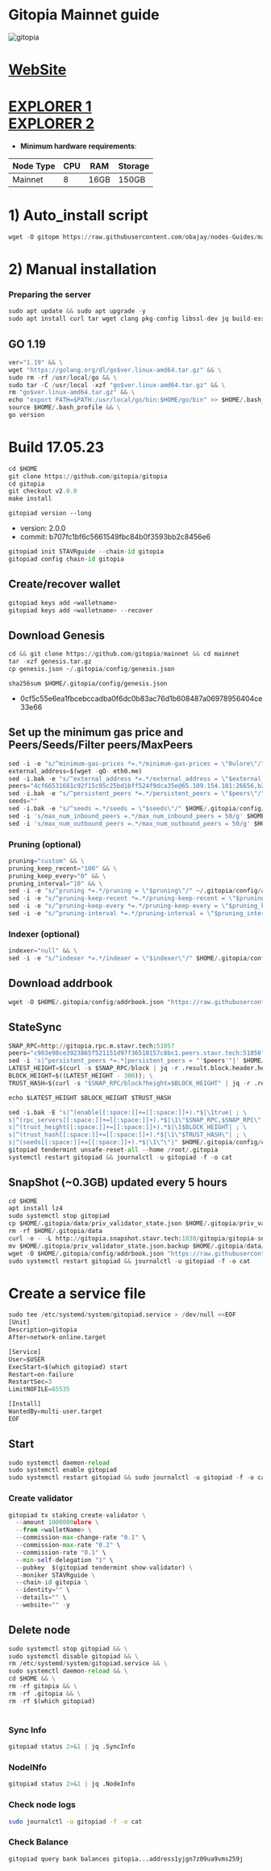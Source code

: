 # Gitopia Mainnet guide

![gitopia](https://user-images.githubusercontent.com/44331529/200920964-90530a1f-8225-4021-923c-43712c00bb21.png)

[WebSite](https://gitopia.com/home)
=
[EXPLORER 1](https://explorer.stavr.tech/gitopia-m/staking) \
[EXPLORER 2](https://explorer.gitopia.com/)
=

- **Minimum hardware requirements**:

| Node Type |CPU | RAM  | Storage  | 
|-----------|----|------|----------|
| Mainnet   |   8| 16GB | 150GB    |


# 1) Auto_install script
```python
wget -O gitopm https://raw.githubusercontent.com/obajay/nodes-Guides/main/Gitopia/gitopm && chmod +x gitopm && ./gitopm
```

# 2) Manual installation

### Preparing the server

```python
sudo apt update && sudo apt upgrade -y
sudo apt install curl tar wget clang pkg-config libssl-dev jq build-essential bsdmainutils git make ncdu gcc git jq chrony liblz4-tool -y
```

## GO 1.19

```python
ver="1.19" && \
wget "https://golang.org/dl/go$ver.linux-amd64.tar.gz" && \
sudo rm -rf /usr/local/go && \
sudo tar -C /usr/local -xzf "go$ver.linux-amd64.tar.gz" && \
rm "go$ver.linux-amd64.tar.gz" && \
echo "export PATH=$PATH:/usr/local/go/bin:$HOME/go/bin" >> $HOME/.bash_profile && \
source $HOME/.bash_profile && \
go version
```

# Build 17.05.23
```python
cd $HOME
git clone https://github.com/gitopia/gitopia
cd gitopia
git checkout v2.0.0
make install
```
`gitopiad version --long`
- version: 2.0.0
- commit: b707fc1bf6c5661549fbc84b0f3593bb2c8456e6

```python
gitopiad init STAVRguide --chain-id gitopia
gitopiad config chain-id gitopia

```    

## Create/recover wallet
```python
gitopiad keys add <walletname>
gitopiad keys add <walletname> --recover
```

## Download Genesis
```python
cd && git clone https://github.com/gitopia/mainnet && cd mainnet
tar -xzf genesis.tar.gz
cp genesis.json ~/.gitopia/config/genesis.json
```
`sha256sum $HOME/.gitopia/config/genesis.json`
+ 0cf5c55e6ea1fbcebccadba0f6dc0b83ac76d1b608487a06978956404ce33e66

## Set up the minimum gas price and Peers/Seeds/Filter peers/MaxPeers
```python
sed -i -e "s/^minimum-gas-prices *=.*/minimum-gas-prices = \"0ulore\"/" $HOME/.gitopia/config/app.toml
external_address=$(wget -qO- eth0.me) 
sed -i.bak -e "s/^external_address *=.*/external_address = \"$external_address:26656\"/" $HOME/.gitopia/config/config.toml
peers="4cf66531681c92f15c95c25bd1bff524f9dca35e@65.109.154.181:26656,b2f764694d52e09793d68259d584ece0c194b6fe@65.108.229.93:26656"
sed -i.bak -e "s/^persistent_peers *=.*/persistent_peers = \"$peers\"/" $HOME/.gitopia/config/config.toml
seeds=""
sed -i.bak -e "s/^seeds =.*/seeds = \"$seeds\"/" $HOME/.gitopia/config/config.toml
sed -i 's/max_num_inbound_peers =.*/max_num_inbound_peers = 50/g' $HOME/.gitopia/config/config.toml
sed -i 's/max_num_outbound_peers =.*/max_num_outbound_peers = 50/g' $HOME/.gitopia/config/config.toml

```
### Pruning (optional)
```python
pruning="custom" && \
pruning_keep_recent="100" && \
pruning_keep_every="0" && \
pruning_interval="10" && \
sed -i -e "s/^pruning *=.*/pruning = \"$pruning\"/" ~/.gitopia/config/app.toml && \
sed -i -e "s/^pruning-keep-recent *=.*/pruning-keep-recent = \"$pruning_keep_recent\"/" ~/.gitopia/config/app.toml && \
sed -i -e "s/^pruning-keep-every *=.*/pruning-keep-every = \"$pruning_keep_every\"/" ~/.gitopia/config/app.toml && \
sed -i -e "s/^pruning-interval *=.*/pruning-interval = \"$pruning_interval\"/" ~/.gitopia/config/app.toml
```
### Indexer (optional) 
```python
indexer="null" && \
sed -i -e "s/^indexer *=.*/indexer = \"$indexer\"/" $HOME/.gitopia/config/config.toml
```

## Download addrbook
```python
wget -O $HOME/.gitopia/config/addrbook.json "https://raw.githubusercontent.com/obajay/nodes-Guides/main/Gitopia/addrbook.json"
```

## StateSync
```python
SNAP_RPC=http://gitopia.rpc.m.stavr.tech:51057
peers="c903e98ce3923865f521151d97f36510157c8bc1.peers.stavr.tech:51056"
sed -i 's|^persistent_peers *=.*|persistent_peers = "'$peers'"|' $HOME/.gitopia/config/config.toml
LATEST_HEIGHT=$(curl -s $SNAP_RPC/block | jq -r .result.block.header.height); \
BLOCK_HEIGHT=$((LATEST_HEIGHT - 300)); \
TRUST_HASH=$(curl -s "$SNAP_RPC/block?height=$BLOCK_HEIGHT" | jq -r .result.block_id.hash)

echo $LATEST_HEIGHT $BLOCK_HEIGHT $TRUST_HASH

sed -i.bak -E "s|^(enable[[:space:]]+=[[:space:]]+).*$|\1true| ; \
s|^(rpc_servers[[:space:]]+=[[:space:]]+).*$|\1\"$SNAP_RPC,$SNAP_RPC\"| ; \
s|^(trust_height[[:space:]]+=[[:space:]]+).*$|\1$BLOCK_HEIGHT| ; \
s|^(trust_hash[[:space:]]+=[[:space:]]+).*$|\1\"$TRUST_HASH\"| ; \
s|^(seeds[[:space:]]+=[[:space:]]+).*$|\1\"\"|" $HOME/.gitopia/config/config.toml
gitopiad tendermint unsafe-reset-all --home /root/.gitopia
systemctl restart gitopiad && journalctl -u gitopiad -f -o cat
```
## SnapShot (~0.3GB) updated every 5 hours
```python
cd $HOME
apt install lz4
sudo systemctl stop gitopiad
cp $HOME/.gitopia/data/priv_validator_state.json $HOME/.gitopia/priv_validator_state.json.backup
rm -rf $HOME/.gitopia/data
curl -o - -L http://gitopia.snapshot.stavr.tech:1030/gitopia/gitopia-snap.tar.lz4 | lz4 -c -d - | tar -x -C $HOME/.gitopia --strip-components 2
mv $HOME/.gitopia/priv_validator_state.json.backup $HOME/.gitopia/data/priv_validator_state.json
wget -O $HOME/.gitopia/config/addrbook.json "https://raw.githubusercontent.com/obajay/nodes-Guides/main/Gitopia/addrbook.json"
sudo systemctl restart gitopiad && journalctl -u gitopiad -f -o cat
```

# Create a service file
```python
sudo tee /etc/systemd/system/gitopiad.service > /dev/null <<EOF
[Unit]
Description=gitopia
After=network-online.target

[Service]
User=$USER
ExecStart=$(which gitopiad) start
Restart=on-failure
RestartSec=3
LimitNOFILE=65535

[Install]
WantedBy=multi-user.target
EOF
```

## Start
```python
sudo systemctl daemon-reload
sudo systemctl enable gitopiad
sudo systemctl restart gitopiad && sudo journalctl -u gitopiad -f -o cat
```

### Create validator
```python
gitopiad tx staking create-validator \
  --amount 1000000ulore \
  --from <walletName> \
  --commission-max-change-rate "0.1" \
  --commission-max-rate "0.2" \
  --commission-rate "0.1" \
  --min-self-delegation "1" \
  --pubkey  $(gitopiad tendermint show-validator) \
  --moniker STAVRguide \
  --chain-id gitopia \
  --identity="" \
  --details="" \
  --website="" -y
```

## Delete node
```python
sudo systemctl stop gitopiad && \
sudo systemctl disable gitopiad && \
rm /etc/systemd/system/gitopiad.service && \
sudo systemctl daemon-reload && \
cd $HOME && \
rm -rf gitopia && \
rm -rf .gitopia && \
rm -rf $(which gitopiad)
```
#
### Sync Info
```python
gitopiad status 2>&1 | jq .SyncInfo
```
### NodeINfo
```python
gitopiad status 2>&1 | jq .NodeInfo
```
### Check node logs
```bash
sudo journalctl -u gitopiad -f -o cat
```
### Check Balance
```bash
gitopiad query bank balances gitopia...address1yjgn7z09ua9vms259j
```
